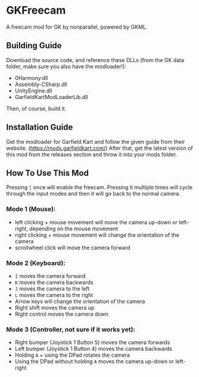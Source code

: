 # GKFreecam
A freecam mod for GK by nonparallel, powered by GKML.

## Building Guide
Download the source code, and reference these DLLs (from the GK data folder, make sure you also have the modloader!):
- 0Harmony.dll
- Assembly-CSharp.dll
- UnityEngine.dll
- GarfieldKartModLoaderLib.dll  

Then, of course, build it.

## Installation Guide
Get the modloader for Garfield Kart and follow the given guide from their website. (https://mods.garfieldkart.com/)
After that, get the latest version of this mod from the releases section and throw it into your mods folder.

## How To Use This Mod

Pressing ```[``` once will enable the freecam. Pressing it multiple times will cycle through the input modes and then it will go back to the normal camera.

### Mode 1 (Mouse):
- left clicking + mouse movement will move the camera up-down or left-right, depending on the mouse movement
- right clicking + mouse movement will change the orientation of the camera
- scrollwheel click will move the camera forward
  
### Mode 2 (Keyboard):
- ```I``` moves the camera forward
- ```K``` moves the camera backwards
- ```J``` moves the camera to the left
- ```L``` moves the camera to the right
- Arrow keys will change the orientation of the camera
- Right shift moves the camera up
- Right control moves the camera down
  
### Mode 3 (Controller, not sure if it works yet):
- Right bumper (Joystick 1 Button 5) moves the camera forwards
- Left bumper (Joystick 1 Button 4) moves the camera backwards
- Holding ```A``` + using the DPad rotates the camera
- Using the DPad without holding ```A``` moves the camera up-down or left-right
